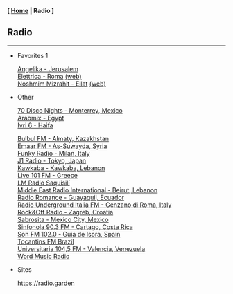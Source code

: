 <link href="../style.css" rel="stylesheet"></link>

**[ [Home](../index.html) | Radio ]**

## Radio

---

* Favorites 1

    [Angelika - Jerusalem](https://live.ecast.co.il:8024/stream)  
    [Elettrica - Roma](https://nr8.newradio.it/proxy/apselett?mp=/stream) [(web)](https://www.radioelettrica.it/)  
    [Noshmim Mizrahit - Eilat](https://mzr.mediacast.co.il/mzradio) [(web)](https://mizrahit.fm/)  

* Other

    [70 Disco Nights - Monterrey, Mexico](https://panel.retrolandigital.com/listen/70s_disco_nights/listen)  
    [Arabmix - Egypt](http://stream.zeno.fm/na3vpvn10qruv.acc)  
    [Ivri 6 - Haifa](https://streaming.radio.co/sa06221901/listen)  
    
    [Bulbul FM - Almaty, Kazakhstan](https://stream.laut.fm/radiobulbul/)  
    [Emaar FM - As-Suwayda, Syria](https://stream.zeno.fm/4luag56o066uv)  
    [Funky Radio - Milan, Italy](https://funkyradio.streamingmedia.it/audio.aac)  
    [J1 Radio - Tokyo, Japan](https://jenny.torontocast.com:2000/stream/J1HITS/)  
    [Kawkaba - Kawkaba, Lebanon](https://cad.casthost.ca/proxy/antoine/stream)  
    [Live 101 FM - Greece](https://azuralive.streams.ovh/radio/8190/radio.mp3?1615372278)  
    [LM Radio Saquisilí](https://stream-173.zeno.fm/1mxqv90mq2zuv)  
    [Middle East Radio International - Beirut, Lebanon](https://listen.radioking.com/radio/343456/stream/392077)  
    [Radio Romance - Guayaquil, Ecuador](https://streamingecuador.com:9010/stream)  
    [Radio Underground Italia FM - Genzano di Roma, Italy](https://nr14.newradio.it:8707/stream)  
    [Rock&Off Radio - Zagreb, Croatia](https://stream.player-jukebox.com/proxy/rockoff/stream)  
    [Sabrosita - Mexico City, Mexico](https://18163.live.streamtheworld.com/XEPHAMAAC.aac)  
    [Sinfonola 90.3 FM - Cartago, Costa Rica](https://live.turadio.stream:7006/stream?type=http&nocache=82)  
    [Son FM 102.0 - Guia de Isora, Spain](https://radio.serviciosderadio.com/listen/sonfmlasalsera/radio.aac)  
    [Tocantins FM Brazil](https://s22.maxcast.com.br:8210/live)  
    [Universitaria 104,5 FM - Valencia, Venezuela](https://mp4.fm.uc.edu.ve:8443/fmuc.mp4)  
    [Word Music Radio](https://radioserver.dk/wmr)  

* Sites

    https://radio.garden  

<!--
https://fmstream.org  
https://onlineradiobox.com/il/noshmim/?cs=il.noshmim  
https://www.listenlive.nl  
https://goldfm.fr/  
https://www.radio.fr/  
https://xfm.neocities.org/  
-->

<br/>

